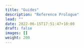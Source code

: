 ```yaml
---
title: "Guides"
description: "Reference Prologue"
lead: ""
date: 2022-06-15T17:51:47+10:00
draft: false
images: []
weight: 200
---
```

